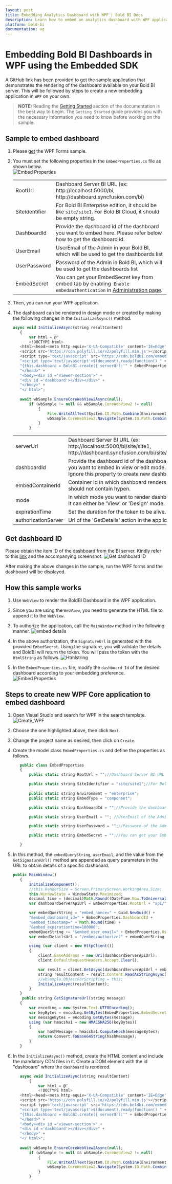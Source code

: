 ```yaml
---
layout: post
title: Embedding Analytics Dashboard with WPF | Bold BI Docs
description: Learn how to embed an analytics dashboard with WPF application using Bold BI Embed SDK and try it yourself.
platform: bold-bi
documentation: ug
---
```


# Embedding Bold BI Dashboards in WPF using the Embedded SDK

A GitHub link has been provided to [get](https://github.com/boldbi/wpf-sample) the sample application that demonstrates the rendering of the dashboard available on your Bold BI server. This will be followed by steps to create a new embedding application in `WPF` on your own.  

> **NOTE:** Reading the [Getting Started](/getting-started/embedding-in-your-application/) section of the documentation is the best way to begin. The `Getting Started` guide provides you with the necessary information you need to know before working on the sample. 

## Sample to embed dashboard

 1. Please [get](https://github.com/boldbi/wpf-sample) the WPF Forms sample.    

 2. You must set the following properties in the `EmbedProperties.cs` file as shown below.  
    ![Embed Properties](/static/assets/javascript/sample/images/wpf-props.png#max-width=80%)
    <meta charset="utf-8"/>
    <table>
    <tbody>
        <tr>
            <td align="left">RootUrl</td>
            <td align="left">Dashboard Server BI URL (ex: http://localhost:5000/bi, http://dashboard.syncfusion.com/bi)</td>
        </tr>
        <tr>
            <td align="left">SiteIdentifier</td>
            <td align="left">For Bold BI Enterprise edition, it should be like <code>site/site1</code>. For Bold BI Cloud, it should be empty string.</td>
        </tr>
        <tr>
        <td align="left">DashboardId</td>
            <td align="left">Provide the dashboard id of the dashboard you want to embed here. Please refer below how to get the dashboard id. </td>
        </tr>
        <tr>
            <td align="left">UserEmail</td>
            <td align="left">UserEmail of the Admin in your Bold BI, which will be used to get the dashboards list</td>
        </tr>
        <tr>
        <td align="left">UserPassword</td>
            <td align="left">Password of the Admin in Bold BI, which will be used to get the dashboards list</td>
        </tr>
        <tr>
        <td align="left">EmbedSecret</td>
            <td align="left">You can get your EmbedSecret key from embed tab by enabling<code> Enable embedauthentication</code> in <a href='/site-administration/embed-settings/'>Administration page</a>. </td>
        </tr>    
    </tbody>
    </table>

 3. Then, you can run your WPF application.

 4. The dashboard can be rendered in design mode or created by making the following changes in the `InitializeAsync()` method.

     ```js
     async void InitializeAsync(string resultContent)
        {
            var html = @"
            <!DOCTYPE html>
        <html><head><meta http-equiv='X-UA-Compatible' content='IE=Edge' />
        <script src='https://cdn.polyfill.io/v2/polyfill.min.js'></script>
        <script type='text/javascript' src='https://cdn.boldbi.com/embedded-sdk/v8.2.22/boldbi-embed.js'></script>" +
        "<script type='text/javascript'>$(document).ready(function() " +
        "{this.dashboard = BoldBI.create({ serverUrl:'" + EmbedProperties.RootUrl + EmbedProperties.SiteIdentifier + "', dashboardId:'" + EmbedProperties.DashboardId + "',embedContainerId: 'dashboard',embedType:'" + BoldBI.EmbedType.Component + "',environment:'" + BoldBI.Environment.Enterprise, /* If Cloud, you should use BoldBI.Environment.Cloud */ + "'mode: '" + BoldBI.Mode.Design + "',width: window.innerWidth - 20 + 'px',height: window.innerHeight - 20 + 'px',expirationTime: 100000,authorizationServer:{url: '', data:" + resultContent + "}});this.dashboard.loadDesigner();});</script>" +
        "</head>" +
        "<body><div id ='viewer-section'>" +
        "<div id ='dashboard'></div></div>" +
        "</body>" +
        "</ html>";
                
        await wbSample.EnsureCoreWebView2Async(null);
            if (wbSample != null && wbSample.CoreWebView2 != null)
                {
                    File.WriteAllText(System.IO.Path.Combine(Environment.CurrentDirectory, @"MyWebView.html"), html);
                    wbSample.CoreWebView2.Navigate(System.IO.Path.Combine(Environment.CurrentDirectory, @"MyWebView.html"));
                }
            }
     ```

    <meta charset="utf-8"/>
    <table>
    <tbody>
    <tr>
    <td align="left">serverUrl</td>
    <td align="left">Dashboard Server BI URL (ex: http://localhost:5000/bi/site/site1, http://dashboard.syncfusion.com/bi/site/site1)</td>
    </tr>
    <tr>
    <td align="left">dashboardId</td>
    <td align="left">Provide the dashboard id of the dashboard you want to embed in view or edit mode. Ignore this property to create new dashboard.</td>
    </tr>
    <tr>
    <td align="left">embedContainerId</td>
    <td align="left">Container Id in which dashboard renders.It should not contain hypen.</td>
    </tr>
    <tr>
    <td align="left">mode</td>
    <td align="left">In which mode you want to render dashboard. It can either be 'View' or 'Design' mode. </td>
    </tr>
    <tr>
    <td align="left">expirationTime</td>
    <td align="left">Set the duration for the token to be alive.</td>
    </tr>
    <tr>
    <td align="left">authorizationServer</td>
    <td align="left">Url of the 'GetDetails' action in the application.</td>
    </tr>
    </tbody>
    </table>

## Get dashboard ID

 Please obtain the item ID of the dashboard from the BI server. Kindly refer to this [link](/working-with-dashboards/share-dashboards/get-dashboard-link/#get-link) and the accompanying screenshot.
   ![Get dashboard ID](/static/assets/javascript/sample/images/get-dashboard-id.png#max-width=55%)

 After making the above changes in the sample, run the WPF forms and the dashboard will be displayed.

## How this sample works
 1. Use `WebView` to render the BoldBI Dashboard in the WPF application.

 2. Since you are using the `WebView`, you need to generate the HTML file to append it to the `WebView`.

 3. To authorize the application, call the `MainWindow` method in the following manner.
    ![embed details](/static/assets/javascript/sample/images/mainwindow-wpf.png#max-width=100%)

 4. In the above authorization, the `SignatureUrl` is generated with the provided `EmbedSecret`. Using the signature, you will validate the details and BoldBI will return the token. You will pass the token with the `HtmlString` as follows.
    ![Htmlstring](/static/assets/javascript/sample/images/wpf-htmlstring.png#max-width=80%)

 5. In the `EmbedProperties.cs` file, modify the `dashboard Id` of the desired dashboard according to your embedding preference.
    ![Embed Properties](/static/assets/javascript/sample/images/wpf-props.png#max-width=80%)

## Steps to create new WPF Core application to embed dashboard
 1. Open Visual Studio and search for WPF in the search template.
    ![Create_WPF](/static/assets/javascript/sample/images/wpf_create.png#max-width=80%)

 2. Choose the one highlighted above, then click `Next`.

 3. Change the project name as desired, then click on `Create`.

 4. Create the model class `EmbedProperties.cs` and define the properties as follows.

     ```js
        public class EmbedProperties
        {
            public static string RootUrl = "";//Dashboard Server BI URL (ex: http://localhost:5000/bi, http://dashboard.syncfusion.com/bi)

            public static string SiteIdentifier = "site/site1";//For Bold BI Enterprise edition, it should be like site/site1. For Bold BI Cloud, it should be empty string.
            
            public static string Environment = "enterprise"; 
            public static string EmbedType = "component";

            public static string DashboardId = "";//Provide the dashboard id of the dashboard you want to embed here. Please refer below how to get the dashboard id.

            public static string UserEmail = ""; //UserEmail of the Admin in your Bold BI, which will be used to get the dashboards list

            public static string UserPassword = "";//Password of the Admin in Bold BI, which will be used to get the dashboards list

            public static string EmbedSecret = "";//You can get your EmbedSecret key from embed tab by enabling<code>Enable embedauthentication</code> in Administration page

        }
     ```

 5. In this method, the `embedQueryString`, `userEmail`, and the value from the `GetSignatureUrl()` method are appended as query parameters in the URL to obtain details of a specific dashboard.

     ```js
     public MainWindow()
        {
            InitializeComponent();
            //this.RenderSize = Screen.PrimaryScreen.WorkingArea.Size;
            this.WindowState = WindowState.Maximized;
            decimal time = (decimal)Math.Round((DateTime.Now.ToUniversalTime() - new DateTime(1970, 1, 1)).TotalMilliseconds / 1000);
            var dashboardServerApiUrl = EmbedProperties.RootUrl + "api/" + EmbedProperties.SiteIdentifier;

            var embedQuerString = "embed_nonce=" + Guid.NewGuid() +
            "&embed_dashboard_id=" + EmbedProperties.DashboardId +
            "&embed_timestamp=" + Math.Round(time) +
            "&embed_expirationtime=100000";
            embedQuerString += "&embed_user_email=" + EmbedProperties.UserEmail;
            var embedDetailsUrl = "/embed/authorize?" + embedQuerString + "&embed_signature=" + GetSignatureUrl(embedQuerString);

            using (var client = new HttpClient())
            {
                client.BaseAddress = new Uri(dashboardServerApiUrl);
                client.DefaultRequestHeaders.Accept.Clear();

                var result = client.GetAsync(dashboardServerApiUrl + embedDetailsUrl).Result;
                string resultContent = result.Content.ReadAsStringAsync().Result;
                //wbSample.ObjectForScripting = this;
                InitializeAsync(resultContent);
            }
        }
         public string GetSignatureUrl(string message)
        {
            var encoding = new System.Text.UTF8Encoding();
            var keyBytes = encoding.GetBytes(EmbedProperties.EmbedSecret);
            var messageBytes = encoding.GetBytes(message);
            using (var hmacsha1 = new HMACSHA256(keyBytes))
            {
                var hashMessage = hmacsha1.ComputeHash(messageBytes);
                return Convert.ToBase64String(hashMessage);
            }
        }
     ```

 6. In the `InitializeAsync()` method, create the HTML content and include the mandatory CDN files in it. Create a DOM element with the id "dashboard" where the `dashboard` is rendered.

     ```js
        async void InitializeAsync(string resultContent)
            {
                var html = @"
                <!DOCTYPE html>
        <html><head><meta http-equiv='X-UA-Compatible' content='IE=Edge' />
        <script src='https://cdn.polyfill.io/v2/polyfill.min.js'></script>
        <script type='text/javascript' src='https://cdn.boldbi.com/embedded-sdk/v8.2.22/boldbi-embed.js'></script>" +
        "<script type='text/javascript'>$(document).ready(function() " +
        "{this.dashboard = BoldBI.create({ serverUrl:'" + EmbedProperties.RootUrl + EmbedProperties.SiteIdentifier + "', dashboardId:'" + EmbedProperties.DashboardId + "',embedContainerId: 'dashboard',embedType:'" + BoldBI.EmbedType.Component + "',environment:'" + BoldBI.Environment.Enterprise, /* If Cloud, you should use BoldBI.Environment.Cloud */ + "'mode: '" + BoldBI.Mode.View + "',width: window.innerWidth - 20 + 'px',height: window.innerHeight - 20 + 'px',expirationTime: 100000,authorizationServer:{url: '', data:" + resultContent + "}});this.dashboard.loadDashboard();});</script>" +
        "</head>" +
        "<body><div id ='viewer-section'>" +
        "<div id ='dashboard'></div></div>" +
        "</body>" +
        "</ html>";
                
        await wbSample.EnsureCoreWebView2Async(null);
            if (wbSample != null && wbSample.CoreWebView2 != null)
                {
                    File.WriteAllText(System.IO.Path.Combine(Environment.CurrentDirectory, @"MyWebView.html"), html);
                    wbSample.CoreWebView2.Navigate(System.IO.Path.Combine(Environment.CurrentDirectory, @"MyWebView.html"));
                }
            }
     ```